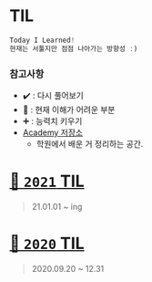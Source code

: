 # TIL

``` java
Today I Learned!
현재는 서툴지만 점점 나아가는 방향성 :)
```
### 참고사항
 - ✔️ : 다시 풀어보기 
 - 📌 : 현재 이해가 어려운 부분
 - ➕ : 능력치 키우기
 - [Academy 저장소](https://github.com/withColinSong/Class)
    - 학원에서 배운 거 정리하는 공간.

# [📁 `2021` TIL](04.README/README.md)
> 21.01.01 ~ ing

# [📁 `2020` TIL](2020TIL.md)
> 2020.09.20 ~ 12.31

